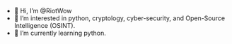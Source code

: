 - 👋 Hi, I’m @RiotWow 
- 👀 I’m interested in python, cryptology, cyber-security, and Open-Source Intelligence (OSINT). 
- 🌱 I’m currently learning python. 
